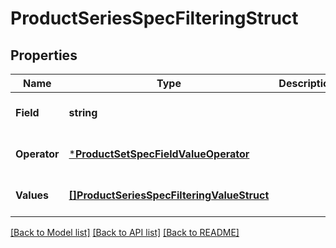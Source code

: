 # ProductSeriesSpecFilteringStruct

## Properties
Name | Type | Description | Notes
------------ | ------------- | ------------- | -------------
**Field** | **string** |  | [optional] [default to null]
**Operator** | [***ProductSetSpecFieldValueOperator**](ProductSetSpecFieldValueOperator.md) |  | [optional] [default to null]
**Values** | [**[]ProductSeriesSpecFilteringValueStruct**](product_series_spec_filtering_value_struct.md) |  | [optional] [default to null]

[[Back to Model list]](../README.md#documentation-for-models) [[Back to API list]](../README.md#documentation-for-api-endpoints) [[Back to README]](../README.md)


